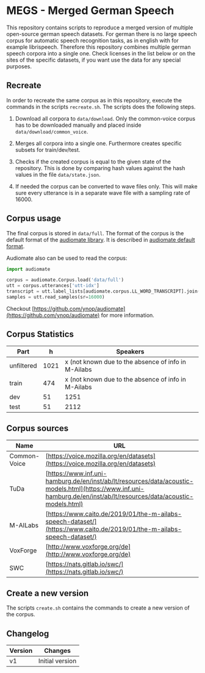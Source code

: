 # MEGS - Merged German Speech
This repository contains scripts to reproduce a merged version of multiple open-source german speech datasets.
For german there is no large speech corpus for automatic speech recognition tasks, as in english with for example
librispeech.
Therefore this repository combines multiple german speech corpora into a single one.
Check licenses in the list below or on the sites of the specific datasets, if you want use the data for any special
purposes.

## Recreate
In order to recreate the same corpus as in this repository,
execute the commands in the scripts ``recreate.sh``.
The scripts does the following steps.

1. Download all corpora to ``data/download``. Only the common-voice corpus has to be downloaded manually and placed
   inside ``data/download/common_voice``.

2. Merges all corpora into a single one. Furthermore creates specific subsets for train/dev/test.

3. Checks if the created corpus is equal to the given state of the repository.
   This is done by comparing hash values against the hash values in the file ``data/state.json``.

4. If needed the corpus can be converted to wave files only.
   This will make sure every utterance is in a separate wave file with a sampling rate of 16000.

## Corpus usage
The final corpus is stored in ``data/full``.
The format of the corpus is the default format of the [audiomate library](https://github.com/ynop/audiomate).
It is described in [audiomate default format](https://audiomate.readthedocs.io/en/latest/documentation/default_format.html).

Audiomate also can be used to read the corpus:
```python
import audiomate

corpus = audiomate.Corpus.load('data/full')
utt = corpus.utterances['utt-idx']
transcript = utt.label_lists[audiomate.corpus.LL_WORD_TRANSCRIPT].join()
samples = utt.read_samples(sr=16000)
```
Checkout [https://github.com/ynop/audiomate](https://github.com/ynop/audiomate) for more information.

## Corpus Statistics

| Part       | h      | Speakers                                            |
| -----------| -------| ----------------------------------------------------|
| unfiltered | 1021   | x (not known due to the absence of info in M-Ailabs |
| train      | 474    | x (not known due to the absence of info in M-Ailabs |
| dev        | 51     | 1251                                                |
| test       | 51     | 2112                                                |

## Corpus sources

| Name          | URL                                                                                                                                                                   | License       |
| --------------|-----------------------------------------------------------------------------------------------------------------------------------------------------------------------|:--------------|
| Common-Voice  | [https://voice.mozilla.org/en/datasets](https://voice.mozilla.org/en/datasets)                                                                                        | CC-0          |
| TuDa          | [https://www.inf.uni-hamburg.de/en/inst/ab/lt/resources/data/acoustic-models.html](https://www.inf.uni-hamburg.de/en/inst/ab/lt/resources/data/acoustic-models.html)  | CC-BY         |
| M-AILabs      | [https://www.caito.de/2019/01/the-m-ailabs-speech-dataset/](https://www.caito.de/2019/01/the-m-ailabs-speech-dataset/)                                                | See Page      |
| VoxForge      | [http://www.voxforge.org/de](http://www.voxforge.org/de)                                                                                                              | GPL           |
| SWC           | [https://nats.gitlab.io/swc/](https://nats.gitlab.io/swc/)                                                                                                            | CC BY-SA 4.0  |

## Create a new version
The scripts ``create.sh`` contains the commands to create a new version of the corpus.

## Changelog

| Version   | Changes                    |
| ----------|----------------------------|
| v1        | Initial version            |
